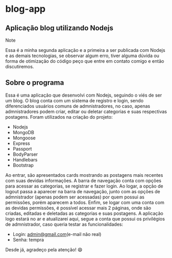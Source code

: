 # blog-app

## Aplicação blog utilizando Nodejs
> [!NOTE]
> Essa é a minha segunda aplicação e a primeira a ser publicada com Nodejs e as demais tecnologias, se observar algum erro, tiver alguma dúvida ou forma de otimização do código peço que entre em contato comigo e então discutiremos.

## Sobre o programa
Essa é uma aplicação que desenvolvi com Nodejs, seguindo o viés de ser um blog. O blog conta com um sistema de registro e login, sendo diferenciados usuários comuns de admnistradores, no caso, apenas admnistradores podem criar, editar ou deletar categorias e suas respectivas postagens. Foram utilizados na criação do projeto:

- Nodejs
- MongoDB
- Mongoose
- Express
- Passport
- BodyParser
- Handlebars
- Bootstrap

Ao entrar, são apresentados cards mostrando as postagens mais recentes com suas devidas informações. A barra de navegação conta com opções para acessar as categorias, se registrar e fazer login. Ao logar, a opção de logout passa a aparecer na barra de navegação, junto com as opções de admnistrador (apenas podem ser acessadas) por quem possui as permissões, porém aparecem a todos. Enfim, se logar com uma conta com as devidas permissões, é possível acessar mais 2 páginas, onde são criadas, editadas e deletadas as categorias e suas postagens. A aplicação logo estará no ar e atualizarei aqui, segue a conta que possui os privilégios de admnistrador, caso queria testar as funcionalidades:
* Login: admin@gmail.com(e-mail não real)
* Senha: tempra

Desde já, agradeço pela atenção! 😄



